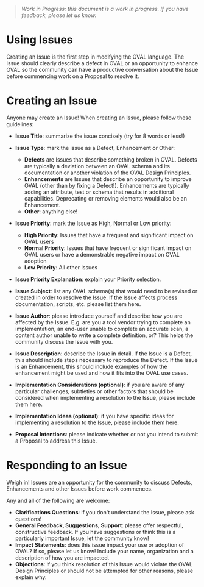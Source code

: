 > _Work in Progress: this document is a work in progress. If you have feedback, please let us know._

# Using Issues 

Creating an Issue is the first step in modifying the OVAL language. The Issue should clearly describe a defect in OVAL or an opportunity to enhance OVAL so the community can have a productive conversation about the Issue before commencing work on a Proposal to resolve it.

# Creating an Issue

Anyone may create an Issue! When creating an Issue, please follow these guidelines:

- **Issue Title**: summarize the issue concisely (try for 8 words or less!)
- **Issue Type**: mark the issue as a Defect, Enhancement or Other:

  - **Defects** are Issues that describe something broken in OVAL. Defects are typically a deviation between an OVAL schema and its documentation or another violation of the OVAL Design Principles.
  - **Enhancements** are Issues that describe an opportunity to improve OVAL (other than by fixing a Defect!). Enhancements are typically adding an attribute, test or schema that results in additional capabilities. Deprecating or removing elements would also be an Enhancement.
  - **Other**: anything else!
  
- **Issue Priority**: mark the Issue as High, Normal or Low priority:

  - **High Priority**: Issues that have a frequent and significant impact on OVAL users
  - **Normal Priority**: Issues that have frequent or significant impact on OVAL users or have a demonstrable negative impact on OVAL adoption
  - **Low Priority**: All other Issues
  
- **Issue Priority Explanation**: explain your Priority selection.
- **Issue Subject**: list any OVAL schema(s) that would need to be revised or created in order to resolve the Issue. If the Issue affects process documentation, scripts, etc. please list them here.
- **Issue Author**: please introduce yourself and describe how you are affected by the Issue. E.g. are you a tool vendor trying to complete an implementation, an end-user unable to complete an accurate scan, a content author unable to write a complete definition, or? This helps the community discuss the Issue with you.
- **Issue Description**: describe the Issue in detail. If the Issue is a Defect, this should include steps necessary to reproduce the Defect. If the Issue is an Enhancement, this should include examples of how the enhancement might be used and how it fits into the OVAL use cases.
- **Implementation Considerations (optional)**: if you are aware of any particular challenges, subtleties or other factors that should be considered when implementing a resolution to the Issue, please include them here.
- **Implementation Ideas (optional)**: if you have specific ideas for implementing a resolution to the Issue, please include them here.
- **Proposal Intentions**: please indicate whether or not you intend to submit a Proposal to address this Issue.

# Responding to an Issue

Weigh in! Issues are an opportunity for the community to discuss Defects, Enhancements and other Issues before work commences. 

Any and all of the following are welcome:

- **Clarifications Questions**: if you don't understand the Issue, please ask questions!
- **General Feedback, Suggestions, Support**: please offer respectful, constructive feedback. If you have suggestions or think this is a particularly important Issue, let the community know!
- **Impact Statements**: does this issue impact your use or adoption of OVAL? If so, please let us know! Include your name, organization and a description of how you are impacted.
- **Objections**: if you think resolution of this Issue would violate the OVAL Design Principles or should not be attempted for other reasons, please explain why.
